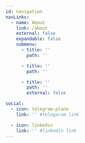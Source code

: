 ```yaml
---
id: navigation
navLinks:
  - name: About
    link: /about
    external: false
    expandable: false
    submenu:
      - title: ''
        path: ''

      - title: ''
        path: ''

      - title: ''
        path: ''
        external: false

social:
  - icon: telegram-plane
    link: '' #telegaram link

  - icon: linkedin
    link: '' #linkedin link
---
```

